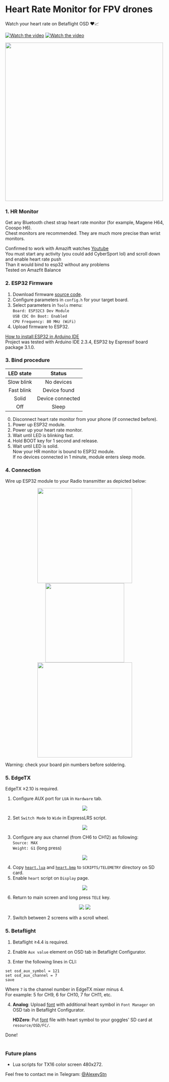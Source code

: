 # Heart Rate Monitor for FPV drones

Watch your heart rate on Betaflight OSD ❤️📈

<p align="center">
  
[![Watch the video](https://img.youtube.com/vi/yA9xkAsMA1U/mqdefault.jpg)](https://youtu.be/yA9xkAsMA1U)  [![Watch the video](https://img.youtube.com/vi/_b7GmlouoaM/mqdefault.jpg)](https://youtu.be/_b7GmlouoaM)  

</p>

<p align="left">  
<img src="Images/block_diagram.png" width="500"/>
</p>

### 1. HR Monitor
Get any Bluetooth chest strap heart rate monitor (for example, Magene H64, Coospo H6).<br>
Chest monitors are recommended. They are much more precise than wrist monitors.

Confirmed to work with Amazift watches [Youtube](https://youtu.be/IJwwdrY53Lg) <br>
You must start any activity (you could add CyberSport lol) and scroll down and enable heart rate push <br>
Than it would bind to esp32 without any problems <br>
Tested on Amazfit Balance

### 2. ESP32 Firmware

1. Download firmware [source code](ESP32).
2. Configure parameters in `config.h` for your target board.
3. Select parameters  in `Tools` menu: <br>
    `Board: ESP32C3 Dev Module`<br>
    `USB CDC On Boot: Enabled`<br>
    `CPU Frequency: 80 MHz (WiFi)`
4. Upload firmware to ESP32.

[How to install ESP32 in Arduino IDE](https://randomnerdtutorials.com/installing-esp32-arduino-ide-2-0/)<br>
Project was tested with Arduino IDE 2.3.4, ESP32 by Espressif board package 3.1.0.

### 3. Bind procedure

| LED state  | Status |
| :--------: | :-----------: |
| Slow blink | No devices    |
| Fast blink | Device found     |
| Solid      | Device connected |
| Off        | Sleep     |

0. Disconnect heart rate monitor from your phone (if connected before).
1. Power up ESP32 module.
2. Power up your heart rate monitor.
3. Wait until LED is blinking fast.
4. Hold BOOT key for 1 second and release. 
5. Wait until LED is solid.<br>
Now your HR monitor is bound to ESP32 module.<br>
If no devices connected in 1 minute, module enters sleep mode.

### 4. Connection
Wire up ESP32 module to your Radio transmitter as depicted below:
<p align="center">
<img src="Images/connection_diagram.png" height="300" />
<img src="Images/connector.jpg" height="250" />
<img src="Images/esp_pinout.png" height="300" />
</p>
Warning: check your board pin numbers before soldering.

### 5. EdgeTX
EdgeTX ≥2.10 is required.

1. Configure AUX port for `LUA` in `Hardware` tab.

<p align="center">
<img src="Images/edgetx_aux_lua.png"/>
</p>

2. Set `Switch Mode` to `Wide` in ExpressLRS script.

<p align="center">
<img src="Images/edgetx_switch_mode.png"/>
</p>

3. Configure any aux channel (from CH6 to CH12) as following:<br>
`Source: MAX`<br>
`Weight: G1` (long press)

<p align="center">
<img src="Images/edgetx_mixes.png"/>
</p>

4. Copy [`heart.lua`](/Lua/) and [`heart.bmp`](/Lua/) to `SCRIPTS/TELEMETRY` directory on SD card.<br>
5. Enable `heart` script on `Display` page.

<p align="center">
<img src="Images/edgetx_telemetry.png"/>
</p>

6. Return to main screen and long press `TELE` key.
<p align="center">
<img src="Images/edgetx_lua_heart_rate.png"/> <img src="Images/edgetx_lua_graph.png"/>
</p>

7. Switch between 2 screens with a scroll wheel.<br>

### 5. Betaflight

1) Betaflight ≥4.4 is required.

2) Enable `Aux value` element on OSD tab in Betaflight Configurator.

3) Enter the following lines in CLI:
```
set osd_aux_symbol = 121
set osd_aux_channel = 7
save
```

Where `7` is the channel number in EdgeTX mixer minus 4.<br>
For example: 5 for CH9, 6 for CH10, 7 for CH11, etc.

4) **Analog**: Upload [font](/Fonts/mcm) with additional heart symbol in `Font Manager` on OSD tab in Betaflight Configurator.
  
   **HDZero**: Put [font](/Fonts/HDZero) file with heart symbol to your goggles' SD card at `resource/OSD/FC/`. <br>

Done! 
<br>
<br>

### Future plans
* Lua scripts for TX16 color screen 480x272.

Feel free to contact me in Telegram: [@AlexeyStn](https://t.me/AlexeyStn)



